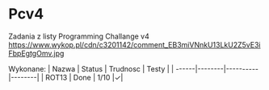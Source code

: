# Pcv4

Zadania z listy Programming Challange v4
https://www.wykop.pl/cdn/c3201142/comment_EB3miVNnkU13LkU2Z5vE3iFbpEgtgOmv.jpg

Wykonane:
| Nazwa | Status | Trudnosc | Testy  |
| ------|--------|----------|--------|
| ROT13 | Done   |   1/10   |&#x2713;|
